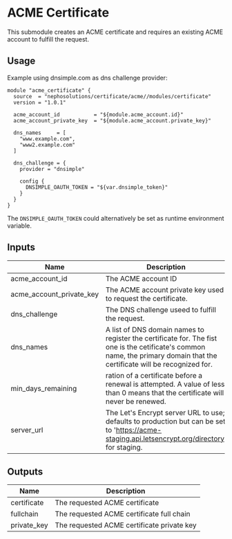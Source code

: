 # ACME Certificate

This submodule creates an ACME certificate and requires an existing ACME account to fulfill the request.

## Usage

Example using dnsimple.com as dns challenge provider:

```hcl
module "acme_certificate" {
  source  = "nephosolutions/certificate/acme//modules/certificate"
  version = "1.0.1"

  acme_account_id           = "${module.acme_account.id}"
  acme_account_private_key  = "${module.acme_account.private_key}"

  dns_names     = [
    "www.example.com",
    "www2.example.com"
  ]

  dns_challenge = {
    provider = "dnsimple"

    config {
      DNSIMPLE_OAUTH_TOKEN = "${var.dnsimple_token}"
    }
  }
}
```

The `DNSIMPLE_OAUTH_TOKEN` could alternatively be set as runtime environment variable.

## Inputs

| Name | Description | Type | Default | Required |
|------|-------------|:----:|:-----:|:-----:|
| acme\_account\_id | The ACME account ID | string | - | yes |
| acme\_account\_private\_key | The ACME account private key used to request the certificate. | string | - | yes |
| dns\_challenge | The DNS challenge useed to fulfill the request. | map | - | yes |
| dns\_names | A list of DNS domain names to register the certificate for. The fist one is the cetificate's common name, the primary domain that the certificate will be recognized for. | list | - | yes |
| min\_days\_remaining | ration of a certificate before a renewal is attempted. A value of less than 0 means that the certificate will never be renewed. | string | `30` | no |
| server\_url | The Let's Encrypt server URL to use; defaults to production but can be set to 'https://acme-staging.api.letsencrypt.org/directory' for staging. | string | `https://acme-v02.api.letsencrypt.org/directory` | no |

## Outputs

| Name | Description |
|------|-------------|
| certificate | The requested ACME certificate |
| fullchain | The requested ACME certificate full chain |
| private\_key | The requested ACME certificate private key |

[1]: https://www.terraform.io/docs/providers/acme/r/certificate.html#using-dns-challenges
